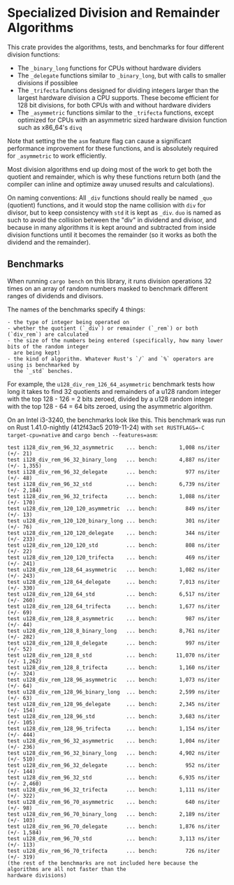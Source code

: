 # Specialized Division and Remainder Algorithms

This crate provides the algorithms, tests, and benchmarks for four different division functions:

- The `_binary_long` functions for CPUs without hardware dividers
- The `_delegate` functions similar to `_binary_long`, but with calls to smaller divisions if
  possiblee
- The `_trifecta` functions designed for dividing integers larger than the largest hardware division
  a CPU supports. These become efficient for 128 bit divisions, for both CPUs with and without
  hardware dividers
- The `_asymmetric` functions similar to the `_trifecta` functions, except optimized for CPUs with
  an asymmetric sized hardware division function such as x86_64's `divq`

Note that setting the the `asm` feature flag can cause a significant performance improvement for
these functions, and is absolutely required for `_asymmetric` to work efficiently.

Most division algorithms end up doing most of the work to get both the quotient and remainder, which
is why these functions return both (and the compiler can inline and optimize away unused results and
calculations).

On naming conventions:
All `_div` functions should really be named `_quo` (quotient) functions, and it would stop the name
collision with `div` for divisor, but to keep consistency with `std` it is kept as `_div`.
`duo` is named as such to avoid the collision between the "div" in dividend and divisor, and because
in many algorithms it is kept around and subtracted from inside division functions until it becomes
the remainder (so it works as both the dividend and the remainder).

## Benchmarks

When running `cargo bench` on this library, it runs division operations 32 times on an array of
random numbers masked to benchmark different ranges of dividends and divisors.

The names of the benchmarks specify 4 things:

    - the type of integer being operated on
    - whether the quotient (`_div`) or remainder (`_rem`) or both (`div_rem`) are calculated
    - the size of the numbers being entered (specifically, how many lower bits of the random integer
      are being kept)
    - the kind of algorithm. Whatever Rust's `/` and `%` operators are using is benchmarked by
      the `_std` benches.

For example, the `u128_div_rem_126_64_asymmetric` benchmark tests how long it takes to find 32
quotients and remainders of a u128 random integer with the top 128 - 126 = 2 bits zeroed, divided
by a u128 random integer with the top 128 - 64 = 64 bits zeroed, using the asymmetric algorithm.

On an Intel i3-3240, the benchmarks look like this. This benchmark was run on Rust 1.41.0-nightly (412f43ac5 2019-11-24) with
`set RUSTFLAGS=-C target-cpu=native` and `cargo bench --features=asm`:

```
test i128_div_rem_96_32_asymmetric    ... bench:       1,008 ns/iter (+/- 21)
test i128_div_rem_96_32_binary_long   ... bench:       4,887 ns/iter (+/- 1,355)
test i128_div_rem_96_32_delegate      ... bench:         977 ns/iter (+/- 48)
test i128_div_rem_96_32_std           ... bench:       6,739 ns/iter (+/- 2,184)
test i128_div_rem_96_32_trifecta      ... bench:       1,088 ns/iter (+/- 170)
test u128_div_rem_120_120_asymmetric  ... bench:         849 ns/iter (+/- 13)
test u128_div_rem_120_120_binary_long ... bench:         301 ns/iter (+/- 76)
test u128_div_rem_120_120_delegate    ... bench:         344 ns/iter (+/- 233)
test u128_div_rem_120_120_std         ... bench:         808 ns/iter (+/- 22)
test u128_div_rem_120_120_trifecta    ... bench:         469 ns/iter (+/- 241)
test u128_div_rem_128_64_asymmetric   ... bench:       1,082 ns/iter (+/- 243)
test u128_div_rem_128_64_delegate     ... bench:       7,013 ns/iter (+/- 330)
test u128_div_rem_128_64_std          ... bench:       6,517 ns/iter (+/- 260)
test u128_div_rem_128_64_trifecta     ... bench:       1,677 ns/iter (+/- 69)
test u128_div_rem_128_8_asymmetric    ... bench:         987 ns/iter (+/- 44)
test u128_div_rem_128_8_binary_long   ... bench:       8,761 ns/iter (+/- 282)
test u128_div_rem_128_8_delegate      ... bench:         997 ns/iter (+/- 52)
test u128_div_rem_128_8_std           ... bench:      11,070 ns/iter (+/- 1,262)
test u128_div_rem_128_8_trifecta      ... bench:       1,160 ns/iter (+/- 324)
test u128_div_rem_128_96_asymmetric   ... bench:       1,073 ns/iter (+/- 64)
test u128_div_rem_128_96_binary_long  ... bench:       2,599 ns/iter (+/- 63)
test u128_div_rem_128_96_delegate     ... bench:       2,345 ns/iter (+/- 154)
test u128_div_rem_128_96_std          ... bench:       3,683 ns/iter (+/- 105)
test u128_div_rem_128_96_trifecta     ... bench:       1,154 ns/iter (+/- 444)
test u128_div_rem_96_32_asymmetric    ... bench:       1,004 ns/iter (+/- 236)
test u128_div_rem_96_32_binary_long   ... bench:       4,902 ns/iter (+/- 510)
test u128_div_rem_96_32_delegate      ... bench:         952 ns/iter (+/- 144)
test u128_div_rem_96_32_std           ... bench:       6,935 ns/iter (+/- 2,460)
test u128_div_rem_96_32_trifecta      ... bench:       1,111 ns/iter (+/- 322)
test u128_div_rem_96_70_asymmetric    ... bench:         640 ns/iter (+/- 98)
test u128_div_rem_96_70_binary_long   ... bench:       2,189 ns/iter (+/- 103)
test u128_div_rem_96_70_delegate      ... bench:       1,876 ns/iter (+/- 1,584)
test u128_div_rem_96_70_std           ... bench:       3,113 ns/iter (+/- 113)
test u128_div_rem_96_70_trifecta      ... bench:         726 ns/iter (+/- 319)
(the rest of the benchmarks are not included here because the algorithms are all not faster than the
hardware divisions)
```
